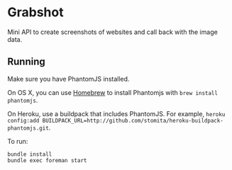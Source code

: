 # Grabshot

Mini API to create screenshots of websites and call back with the image data.

## Running

Make sure you have PhantomJS installed.

On OS X, you can use [Homebrew](https://github.com/mxcl/homebrew) to
install Phantomjs with `brew install phantomjs`.

On Heroku, use a buildpack that includes PhantomJS. For example,
`heroku config:add BUILDPACK_URL=http://github.com/stomita/heroku-buildpack-phantomjs.git`.

To run:

    bundle install
    bundle exec foreman start
